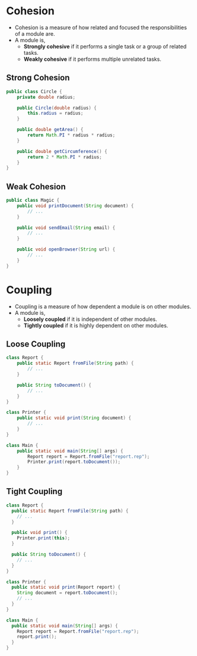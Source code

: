 # Cohesion

- Cohesion is a measure of how related and focused the responsibilities of a module are.
- A module is,
    - **Strongly cohesive** if it performs a single task or a group of related tasks.
    - **Weakly cohesive** if it performs multiple unrelated tasks.

## Strong Cohesion

```java
public class Circle {
    private double radius;

    public Circle(double radius) {
        this.radius = radius;
    }

    public double getArea() {
        return Math.PI * radius * radius;
    }

    public double getCircumference() {
        return 2 * Math.PI * radius;
    }
}
```

## Weak Cohesion

```java
public class Magic {
    public void printDocument(String document) {
        // ...
    }

    public void sendEmail(String email) {
        // ...
    }

    public void openBrowser(String url) {
        // ...
    }
}
```

# Coupling

- Coupling is a measure of how dependent a module is on other modules.
- A module is,
    - **Loosely coupled** if it is independent of other modules.
    - **Tightly coupled** if it is highly dependent on other modules.

## Loose Coupling

```java
class Report {
    public static Report fromFile(String path) {
        // ...
    }

    public String toDocument() {
        // ...
    }
}

class Printer {
    public static void print(String document) {
        // ...
    }
}

class Main {
    public static void main(String[] args) {
        Report report = Report.fromFile("report.rep");
        Printer.print(report.toDocument());
    }
}
```

## Tight Coupling

```java
class Report {
  public static Report fromFile(String path) {
    // ...
  }

  public void print() {
    Printer.print(this);
  }

  public String toDocument() {
    // ...
  }
}

class Printer {
  public static void print(Report report) {
    String document = report.toDocument();
    // ...
  }
}

class Main {
  public static void main(String[] args) {
    Report report = Report.fromFile("report.rep");
    report.print();
  }
}
```
